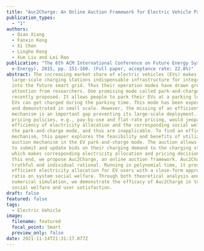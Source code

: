 ```yaml
---
title: "Auc2Charge: An Online Auction Framework for Electric Vehicle Park-and-Charge"
publication_types:
  - "1"
authors:
  - Qiao Xiang
  - Fanxin Kong
  - Xi Chen
  - Linghe Kong
  - Xue Liu and Lei Rao
publication: "The 6th ACM International Conference on Future Energy Systems (ACM
  e-Energy), 2015, pp. 151-160. (Full paper, acceptance rate: 22.8%)"
abstract: The increasing market share of electric vehicles (EVs) makes
  large-scale charging stations indispensable infrastructure for integrating EVs
  into the future smart grid. Thus their operation modes have drawn great
  attention from researchers. One promising mode called park-and-charge was
  recently proposed. It allows people to park their EVs at a parking lot, where
  EVs can get charged during the parking time. This mode has been experimented
  and demonstrated in small scale. However, the missing of an efficient market
  mechanism is an important gap preventing its large-scale deployment. Existing
  pricing policies, e.g., pay-by-use and flat-rate pricing, would jeopardize the
  efficiency of electricity allocation and the corresponding social welfare in
  the park-and-charge mode, and thus are inapplicable. To find an efficient
  mechanism, this paper explores the feasibility and benefits of utilizing
  auction mechanism in the EV park-and-charge mode. The auction allows EV users
  to submit and update bids on their charging demand to the charging station,
  which makes corresponding electricity allocation and pricing decisions. To
  this end, we propose Auc2Charge, an online auction framework. Auc2Charge is
  truthful and individual rational. Running in polynomial time, it provides an
  efficient electricity allocation for EV users with a close-form approximation
  ratio on system social welfare. Through both theoretical analysis and
  numerical simulation, we demonstrate the efficacy of Auc2Charge in terms of
  social welfare and user satisfaction.
draft: false
featured: false
tags:
  - Electric Vehicle
image:
  filename: featured
  focal_point: Smart
  preview_only: false
date: 2021-11-14T21:31:17.077Z
---
```

